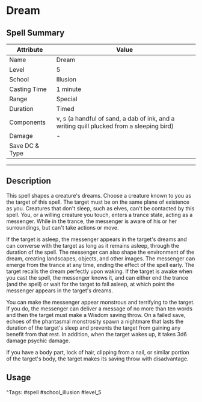 # Dream

## Spell Summary

| Attribute        | Value                  |
|------------------|------------------------|
| Name             | Dream                 |
| Level            | 5                |
| School           | Illusion          |
| Casting Time     | 1 minute              |
| Range            | Special            |
| Duration         | Timed             |
| Components       | v, s (a handful of sand, a dab of ink, and a writing quill plucked from a sleeping bird)             |
| Damage           | -               |
| Save DC & Type   |              |

---

## Description

This spell shapes a creature's dreams. Choose a creature known to you as the target of this spell. The target must be on the same plane of existence as you. Creatures that don't sleep, such as elves, can't be contacted by this spell. You, or a willing creature you touch, enters a trance state, acting as a messenger. While in the trance, the messenger is aware of his or her surroundings, but can't take actions or move.

If the target is asleep, the messenger appears in the target's dreams and can converse with the target as long as it remains asleep, through the duration of the spell. The messenger can also shape the environment of the dream, creating landscapes, objects, and other images. The messenger can emerge from the trance at any time, ending the effect of the spell early. The target recalls the dream perfectly upon waking. If the target is awake when you cast the spell, the messenger knows it, and can either end the trance (and the spell) or wait for the target to fall asleep, at which point the messenger appears in the target's dreams.

You can make the messenger appear monstrous and terrifying to the target. If you do, the messenger can deliver a message of no more than ten words and then the target must make a Wisdom saving throw. On a failed save, echoes of the phantasmal monstrosity spawn a nightmare that lasts the duration of the target's sleep and prevents the target from gaining any benefit from that rest. In addition, when the target wakes up, it takes 3d6 damage psychic damage.

If you have a body part, lock of hair, clipping from a nail, or similar portion of the target's body, the target makes its saving throw with disadvantage.

## Usage


^Tags: #spell #school_illusion #level_5
